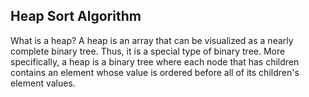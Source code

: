 ## Heap Sort Algorithm

What is a heap?
A heap is an array that can be visualized as a nearly complete binary tree. Thus, it is a special type of binary tree. More specifically, a heap is a binary tree where each node that has children contains an element whose value is ordered before all of its children's element values. 